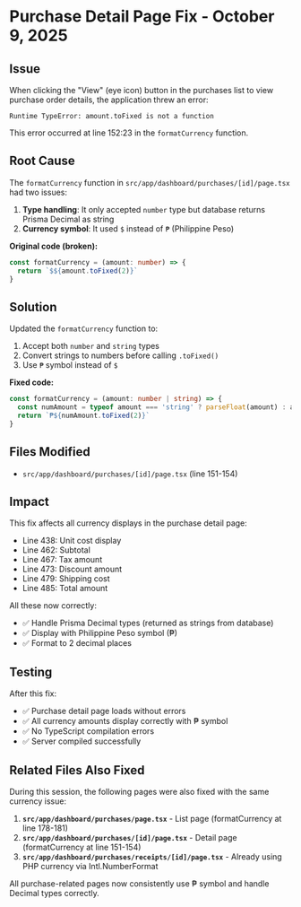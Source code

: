 # Purchase Detail Page Fix - October 9, 2025

## Issue

When clicking the "View" (eye icon) button in the purchases list to view purchase order details, the application threw an error:

```
Runtime TypeError: amount.toFixed is not a function
```

This error occurred at line 152:23 in the `formatCurrency` function.

## Root Cause

The `formatCurrency` function in `src/app/dashboard/purchases/[id]/page.tsx` had two issues:

1. **Type handling**: It only accepted `number` type but database returns Prisma Decimal as string
2. **Currency symbol**: It used `$` instead of `₱` (Philippine Peso)

**Original code (broken):**
```typescript
const formatCurrency = (amount: number) => {
  return `$${amount.toFixed(2)}`
}
```

## Solution

Updated the `formatCurrency` function to:
1. Accept both `number` and `string` types
2. Convert strings to numbers before calling `.toFixed()`
3. Use `₱` symbol instead of `$`

**Fixed code:**
```typescript
const formatCurrency = (amount: number | string) => {
  const numAmount = typeof amount === 'string' ? parseFloat(amount) : amount
  return `₱${numAmount.toFixed(2)}`
}
```

## Files Modified

- `src/app/dashboard/purchases/[id]/page.tsx` (line 151-154)

## Impact

This fix affects all currency displays in the purchase detail page:
- Line 438: Unit cost display
- Line 462: Subtotal
- Line 467: Tax amount
- Line 473: Discount amount
- Line 479: Shipping cost
- Line 485: Total amount

All these now correctly:
- ✅ Handle Prisma Decimal types (returned as strings from database)
- ✅ Display with Philippine Peso symbol (₱)
- ✅ Format to 2 decimal places

## Testing

After this fix:
- ✅ Purchase detail page loads without errors
- ✅ All currency amounts display correctly with ₱ symbol
- ✅ No TypeScript compilation errors
- ✅ Server compiled successfully

## Related Files Also Fixed

During this session, the following pages were also fixed with the same currency issue:

1. **`src/app/dashboard/purchases/page.tsx`** - List page (formatCurrency at line 178-181)
2. **`src/app/dashboard/purchases/[id]/page.tsx`** - Detail page (formatCurrency at line 151-154)
3. **`src/app/dashboard/purchases/receipts/[id]/page.tsx`** - Already using PHP currency via Intl.NumberFormat

All purchase-related pages now consistently use ₱ symbol and handle Decimal types correctly.
